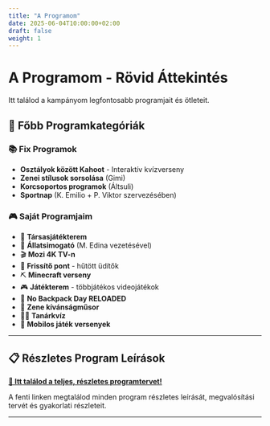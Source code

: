 ```yaml
---
title: "A Programom"
date: 2025-06-04T10:00:00+02:00
draft: false
weight: 1
---
```


# A Programom - Rövid Áttekintés

Itt találod a kampányom legfontosabb programjait és ötleteit. 

## 🎯 Főbb Programkategóriák

### 📚 Fix Programok
- **Osztályok között Kahoot** - Interaktív kvízverseny
- **Zenei stílusok sorsolása** (Gimi)  
- **Korcsoportos programok** (Áltsuli)
- **Sportnap** (K. Emilio + P. Viktor szervezésében)

### 🎮 Saját Programjaim
- 🎲 **Társasjátékterem**
- 🐍 **Állatsimogató** (M. Edina vezetésével)
- 🎬 **Mozi 4K TV-n**
- 🥤 **Frissítő pont** - hűtött üdítők
- ⛏️ **Minecraft verseny**
- 🎮 **Játékterem** - többjátékos videojátékok
- 🎒 **No Backpack Day RELOADED**
- 🎵 **Zene kívánságműsor**
- 👨‍🏫 **Tanárkvíz**
- 📱 **Mobilos játék versenyek**

---

## 📋 Részletes Program Leírások

**[🔗 Itt találod a teljes, részletes programtervet!](/posts/a-programom/)**

A fenti linken megtalálod minden program részletes leírását, megvalósítási tervét és gyakorlati részleteit.

---

